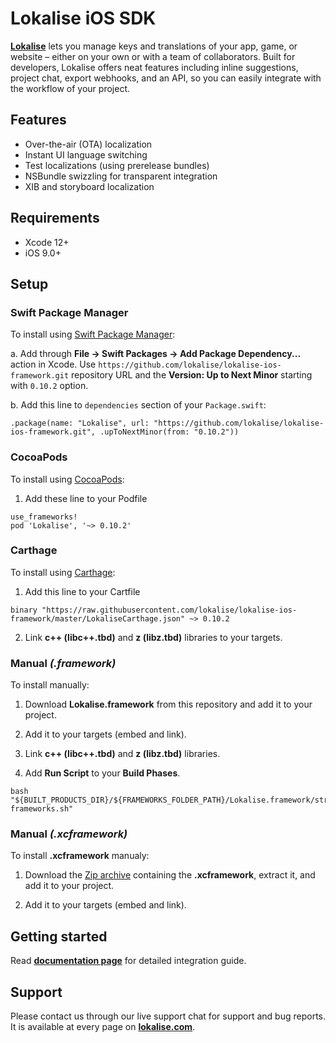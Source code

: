 # Lokalise iOS SDK

**[Lokalise](https://lokalise.com)** lets you manage keys and translations of your app, game, or website – either on your own or with a team of collaborators. Built for developers, Lokalise offers neat features including inline suggestions, project chat, export webhooks, and an API, so you can easily integrate with the workflow of your project.

## Features

- Over-the-air (OTA) localization
- Instant UI language switching 
- Test localizations (using prerelease bundles)
- NSBundle swizzling for transparent integration
- XIB and storyboard localization

## Requirements

- Xcode 12+
- iOS 9.0+

## Setup 

### Swift Package Manager

To install using [Swift Package Manager](https://swift.org/package-manager/):

a. Add through **File -> Swift Packages -> Add Package Dependency...** action in Xcode. Use `https://github.com/lokalise/lokalise-ios-framework.git` repository URL and the **Version: Up to Next Minor** starting with `0.10.2` option.

b. Add this line to `dependencies` section of your `Package.swift`:
```
.package(name: "Lokalise", url: "https://github.com/lokalise/lokalise-ios-framework.git", .upToNextMinor(from: "0.10.2"))
```

### CocoaPods

To install using [CocoaPods](https://cocoapods.org):

1. Add these line to your Podfile

```
use_frameworks!
pod 'Lokalise', '~> 0.10.2'
```

### Carthage

To install using [Carthage](https://github.com/Carthage/Carthage):

1. Add this line to your Cartfile

```
binary "https://raw.githubusercontent.com/lokalise/lokalise-ios-framework/master/LokaliseCarthage.json" ~> 0.10.2
```

2. Link **c++ (libc++.tbd)** and **z (libz.tbd)** libraries to your targets.

### Manual *(.framework)*

To install manually:

1. Download **Lokalise.framework** from this repository and add it to your project.

2. Add it to your targets (embed and link).

3. Link **c++ (libc++.tbd)** and **z (libz.tbd)** libraries.

4. Add **Run Script** to your **Build Phases**.
```
bash "${BUILT_PRODUCTS_DIR}/${FRAMEWORKS_FOLDER_PATH}/Lokalise.framework/strip-frameworks.sh"
```

### Manual *(.xcframework)*

To install **.xcframework** manualy:

1. Download the [Zip archive](https://github.com/lokalise/lokalise-ios-framework/releases/download/0.10.2/Lokalise.xcframework.0.10.2.zip) containing the **.xcframework**, extract it, and add it to your project.

2. Add it to your targets (embed and link).

## Getting started

Read **[documentation page](https://docs.lokalise.com/en/articles/1400656-lokalise-ios-sdk)** for detailed integration guide.

## Support

Please contact us through our live support chat for support and bug reports. It is available at every page on **[lokalise.com](https://lokalise.com)**.
